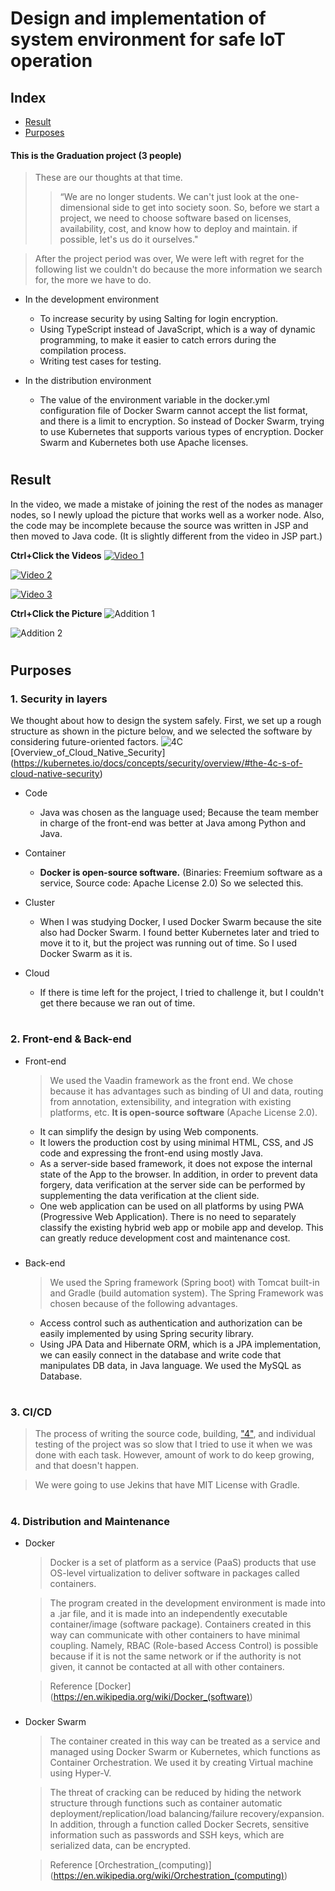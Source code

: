 # Design and implementation of system environment for safe IoT operation


## Index

- [Result](#result)
- [Purposes](#purposes)

#### This is the Graduation project (3 people)

  > These are our thoughts at that time.
  >> “We are no longer students. We can't just look at the one-dimensional side to get into society soon. So, before we start a project, we need to choose software based on licenses, availability, cost, and know how to deploy and maintain. if possible, let's us do it ourselves."

  > After the project period was over, We were left with regret for the following list we couldn't do because the more information we search for, the more we have to do.

- In the development environment
  - To increase security by using Salting for login encryption.
  - Using TypeScript instead of JavaScript, which is a way of dynamic programming, to make it easier to catch errors during the compilation process.
  - Writing test cases for testing.

- In the distribution environment
  - The value of the environment variable in the docker.yml configuration file of Docker Swarm cannot accept the list format, and there is a limit to encryption. So instead of Docker Swarm, trying to use Kubernetes that supports various types of encryption. Docker Swarm and Kubernetes both use Apache licenses.

#

## Result
  In the video, we made a mistake of joining the rest of the nodes as manager nodes, so I newly upload the picture that works well as a worker node. Also, the code may be incomplete because the source was written in JSP and then moved to Java code. (It is slightly different from the video in JSP part.)

**Ctrl+Click the Videos**
[![Video 1](rsrc/Graduation_project_(1).gif)](https://youtu.be/Ky5RnD2LzeE)

[![Video 2](rsrc/Graduation_project_(2).gif)](https://youtu.be/NIk9ZxB-kcs)

[![Video 3](rsrc/Graduation_project_(3).gif)](https://youtu.be/mGXqDwWQtnA)

**Ctrl+Click the Picture**
![Addition 1](rsrc/Graduation_project_add_(1).png)

![Addition 2](rsrc/Graduation_project_add_(2).png)

#

## Purposes

### 1. Security in layers

We thought about how to design the system safely. First, we set up a rough structure as shown in the picture below, and we selected the software by considering future-oriented factors.
  ![4C](rsrc/4c.png)
    [Overview_of_Cloud_Native_Security] (<https://kubernetes.io/docs/concepts/security/overview/#the-4c-s-of-cloud-native-security>)

- Code
  - Java was chosen as the language used; Because the team member in charge of the front-end was better at Java among Python and Java.
  
- Container
  - **Docker is open-source software.** (Binaries: Freemium software as a service, Source code: Apache License 2.0)
    So we selected this.
  
- Cluster
  - When I was studying Docker, I used Docker Swarm because the site also had Docker Swarm. I found better Kubernetes later and tried to move it to it, but the project was running out of time. So I used Docker Swarm as it is.

- Cloud
  - If there is time left for the project, I tried to challenge it, but I couldn't get there because we ran out of time.


#

### 2. Front-end & Back-end

- Front-end
  > We used the Vaadin framework as the front end. We chose because it has advantages such as binding of UI and data, routing from annotation, extensibility, and integration with existing platforms, etc. **It is open-source software** (Apache License 2.0).
  - It can simplify the design by using Web components.
  - It lowers the production cost by using minimal HTML, CSS, and JS code and expressing the front-end using mostly Java.
  - As a server-side based framework, it does not expose the internal state of the App to the browser. In addition, in order to prevent data forgery, data verification at the server side can be performed by supplementing the data verification at the client side.
  - One web application can be used on all platforms by using PWA (Progressive Web Application). There is no need to separately classify the existing hybrid web app or mobile app and develop. This can greatly reduce development cost and maintenance cost.

###

- Back-end
  > We used the Spring framework (Spring boot) with Tomcat built-in and Gradle (build automation system). The Spring Framework was chosen because of the following advantages.
  - Access control such as authentication and authorization can be easily implemented by using Spring security library.
  - Using JPA Data and Hibernate ORM, which is a JPA implementation, we can easily connect in the database and write code that manipulates DB data, in Java language. We used the MySQL as Database.

#

### 3. CI/CD
  > The process of writing the source code, building, ["4"](#4-distribution-and-maintenance), and individual testing of the project was so slow that I tried to use it when we was done with each task. However, amount of work to do keep growing, and that doesn't happen.

  > We were going to use Jekins that have MIT License with Gradle.

#

### 4. Distribution and Maintenance

- Docker
  > Docker is a set of platform as a service (PaaS) products that use OS-level virtualization to deliver software in packages called containers.

  > The program created in the development environment is made into a .jar file, and it is made into an independently executable container/image (software package). Containers created in this way can communicate with other containers to have minimal coupling. Namely, RBAC (Role-based Access Control) is possible because if it is not the same network or if the authority is not given, it cannot be contacted at all with other containers.

  > Reference
    [Docker] (https://en.wikipedia.org/wiki/Docker_(software))

###

- Docker Swarm
  > The container created in this way can be treated as a service and managed using Docker Swarm or Kubernetes, which functions as Container Orchestration. We used it by creating Virtual machine using Hyper-V.

  > The threat of cracking can be reduced by hiding the network structure through functions such as container automatic deployment/replication/load balancing/failure recovery/expansion. In addition, through a function called Docker Secrets, sensitive information such as passwords and SSH keys, which are serialized data, can be encrypted.

  > Reference
  [Orchestration_(computing)] (https://en.wikipedia.org/wiki/Orchestration_(computing))

#
